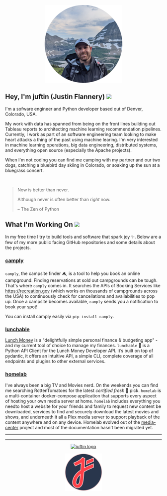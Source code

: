 <p align="center">
<img src="https://raw.githubusercontent.com/juftin/juftin/main/static/justin_flannery.png" 
  width="250" height="250"  alt="juftin logo">
</p>

## Hey, I'm juftin (Justin Flannery) <img src="https://media.giphy.com/media/hvRJCLFzcasrR4ia7z/giphy.gif" width="30">

I'm a sofware engineer and Python developer based out of Denver, Colorado, USA.

My work with data has spanned from being on the front lines building out Tableau reports to
architecting machine learning recommendation pipelines. Currently, I work as part of an software engineering team
looking to make heart attacks a thing of the past using machine learing. I'm very interested in machine learning operations, 
big data engineering, distributed systems, and everything open source (especially the Apache projects).

When I'm not coding you can find me camping with my partner and our two dogs, catching a bluebird day
skiing in Colorado, or soaking up the sun at a bluegrass concert.

<br>

> Now is better than never.
>
> Although never is often better than *right* now.
>
>   – The Zen of Python

## What I'm Working On <img src="https://media.giphy.com/media/WUlplcMpOCEmTGBtBW/giphy.gif"  width="30">

In my free time I try to build tools and software that spark joy ✨. Below are a few of my more public facing
GitHub repositories and some details about the projects.

### [camply](https://github.com/juftin/camply)

`camply`, the campsite finder ⛺️, is a tool to help you book an online campground. Finding
reservations at sold out campgrounds can be tough. That's where `camply` comes in. It searches the
APIs of Booking Services like https://recreation.gov (which works on thousands of campgrounds across
the USA) to continuously check for cancellations and availabilities to pop up. Once a campsite
becomes available, `camply` sends you a notification to book your spot!

You can install camply easily via `pip install camply`.

### [lunchable](https://github.com/juftin/lunchable)

[Lunch Money](https://lunchmoney.app/) is a "delightfully simple personal finance & budgeting app" -
and my current tool of choice to manage my finances. `lunchable` 🍱 is a Python API Client for the
Lunch Money Developer API. It’s built on top of pydantic, it offers an intuitive API, a simple CLI,
complete coverage of all endpoints and plugins to other external services.

### [homelab](https://github.com/juftin/homelab)

I've always been a big TV and Movies nerd. On the weekends you can find me searching RottenTomatoes
for the latest _certified fresh_ 🍅 pick. `homelab` is a multi-container docker-compose
application that supports every aspect of hosting your own media server at home. `homelab`
includes everything you needto host a website for your friends and
family to request new content be downloaded, services to find and securely download the latest
movies and shows, and underneath it all a Plex media server to support playback of the content
anywhere and on any device. Homelab evolved out of the [media-center](https://github.com/juftin/media-center)
project and most of the documentation hasn't been migrated yet. 

___________
___________

[<p align="center"> <img src="https://img.shields.io/badge/-LinkedIn-blue?style=flat-square&logo=Linkedin&logoColor=white" width="100"  alt="juftin logo"> </p>](https://www.linkedin.com/in/justinflannery/)

[<p align="center" ><img src="https://raw.githubusercontent.com/juftin/juftin/main/static/juftin.png" width="120" height="120"  alt="juftin logo"> </p>](https://github.com/juftin)
